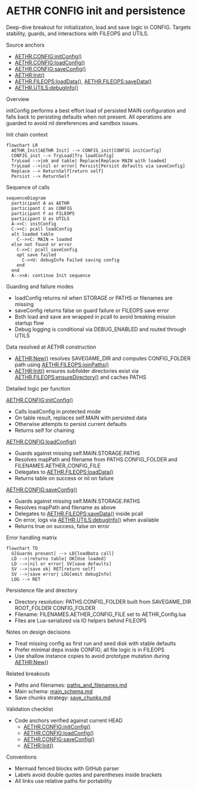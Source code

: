 # AETHR CONFIG init and persistence

Deep-dive breakout for initialization, load and save logic in CONFIG. Targets stability, guards, and interactions with FILEOPS and UTILS.

Source anchors

- [AETHR.CONFIG:initConfig()](../../dev/CONFIG_.lua:364)
- [AETHR.CONFIG:loadConfig()](../../dev/CONFIG_.lua:380)
- [AETHR.CONFIG:saveConfig()](../../dev/CONFIG_.lua:404)
- [AETHR:Init()](../../dev/AETHR.lua:199)
- [AETHR.FILEOPS:loadData()](../../dev/FILEOPS_.lua:173), [AETHR.FILEOPS:saveData()](../../dev/FILEOPS_.lua:155)
- [AETHR.UTILS:debugInfo()](../../dev/UTILS.lua:79)

Overview

initConfig performs a best effort load of persisted MAIN configuration and falls back to persisting defaults when not present. All operations are guarded to avoid nil dereferences and sandbox issues.

Init chain context

```mermaid
flowchart LR
  AETHR_Init[AETHR Init] --> CONFIG_init[CONFIG initConfig]
  CONFIG_init --> TryLoad[Try loadConfig]
  TryLoad -->|ok and table| Replace[Replace MAIN with loaded]
  TryLoad -->|nil or error| Persist[Persist defaults via saveConfig]
  Replace --> ReturnSelf[return self]
  Persist --> ReturnSelf
```

Sequence of calls

```mermaid
sequenceDiagram
  participant A as AETHR
  participant C as CONFIG
  participant F as FILEOPS
  participant U as UTILS
  A->>C: initConfig
  C->>C: pcall loadConfig
  alt loaded table
    C-->>C: MAIN = loaded
  else not found or error
    C->>C: pcall saveConfig
    opt save failed
      C->>U: debugInfo Failed saving config
    end
  end
  A-->>A: continue Init sequence
```

Guarding and failure modes

- loadConfig returns nil when STORAGE or PATHS or filenames are missing
- saveConfig returns false on guard failure or FILEOPS save error
- Both load and save are wrapped in pcall to avoid breaking mission startup flow
- Debug logging is conditional via DEBUG_ENABLED and routed through UTILS

Data resolved at AETHR construction

- [AETHR:New()](../../dev/AETHR.lua:65) resolves SAVEGAME_DIR and computes CONFIG_FOLDER path using [AETHR.FILEOPS:joinPaths()](../../dev/FILEOPS_.lua:37)
- [AETHR:Init()](../../dev/AETHR.lua:199) ensures subfolder directories exist via [AETHR.FILEOPS:ensureDirectory()](../../dev/FILEOPS_.lua:46) and caches PATHS

Detailed logic per function

[AETHR.CONFIG:initConfig()](../../dev/CONFIG_.lua:364)
- Calls loadConfig in protected mode
- On table result, replaces self.MAIN with persisted data
- Otherwise attempts to persist current defaults
- Returns self for chaining

[AETHR.CONFIG:loadConfig()](../../dev/CONFIG_.lua:380)
- Guards against missing self.MAIN.STORAGE.PATHS
- Resolves mapPath and filename from PATHS.CONFIG_FOLDER and FILENAMES.AETHER_CONFIG_FILE
- Delegates to [AETHR.FILEOPS:loadData()](../../dev/FILEOPS_.lua:173)
- Returns table on success or nil on failure

[AETHR.CONFIG:saveConfig()](../../dev/CONFIG_.lua:404)
- Guards against missing self.MAIN.STORAGE.PATHS
- Resolves mapPath and filename as above
- Delegates to [AETHR.FILEOPS:saveData()](../../dev/FILEOPS_.lua:155) inside pcall
- On error, logs via [AETHR.UTILS:debugInfo()](../../dev/UTILS.lua:79) when available
- Returns true on success, false on error

Error handling matrix

```mermaid
flowchart TD
  G[Guards present] --> LD[loadData call]
  LD -->|returns table| OK[Use loaded]
  LD -->|nil or error| SV[save defaults]
  SV -->|save ok| RET[return self]
  SV -->|save error| LOG[emit debugInfo]
  LOG --> RET
```

Persistence file and directory

- Directory resolution: PATHS.CONFIG_FOLDER built from SAVEGAME_DIR ROOT_FOLDER CONFIG_FOLDER
- Filename: FILENAMES.AETHER_CONFIG_FILE set to AETHR_Config.lua
- Files are Lua-serialized via IO helpers behind FILEOPS

Notes on design decisions

- Treat missing config as first run and seed disk with stable defaults
- Prefer minimal deps inside CONFIG; all file logic is in FILEOPS
- Use shallow instance copies to avoid prototype mutation during [AETHR:New()](../../dev/AETHR.lua:65)

Related breakouts

- Paths and filenames: [paths_and_filenames.md](./paths_and_filenames.md)
- Main schema: [main_schema.md](./main_schema.md)
- Save chunks strategy: [save_chunks.md](./save_chunks.md)

Validation checklist

- Code anchors verified against current HEAD
  - [AETHR.CONFIG:initConfig()](../../dev/CONFIG_.lua:364)
  - [AETHR.CONFIG:loadConfig()](../../dev/CONFIG_.lua:380)
  - [AETHR.CONFIG:saveConfig()](../../dev/CONFIG_.lua:404)
  - [AETHR:Init()](../../dev/AETHR.lua:199)

Conventions

- Mermaid fenced blocks with GitHub parser
- Labels avoid double quotes and parentheses inside brackets
- All links use relative paths for portability